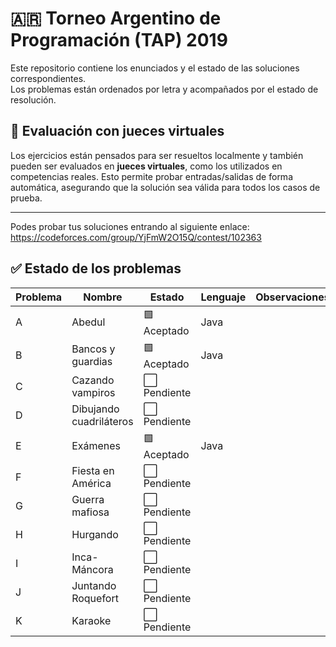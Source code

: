 # 🇦🇷 **Torneo Argentino de Programación (TAP) 2019**

Este repositorio contiene los enunciados y el estado de las soluciones correspondientes.  
Los problemas están ordenados por letra y acompañados por el estado de resolución.
## 🧪 Evaluación con jueces virtuales

Los ejercicios están pensados para ser resueltos localmente y también pueden ser evaluados en **jueces virtuales**, como los utilizados en competencias reales. Esto permite probar entradas/salidas de forma automática, asegurando que la solución sea válida para todos los casos de prueba.

---
Podes probar tus soluciones entrando al siguiente enlace:
https://codeforces.com/group/YjFmW2O15Q/contest/102363
## ✅ Estado de los problemas

| Problema | Nombre                   | Estado       | Lenguaje | Observaciones                  |
|----------|--------------------------|--------------|----------|--------------------------------|
| A        | Abedul                   | 🟩 Aceptado | Java     |                                |
| B        | Bancos y guardias        | 🟩 Aceptado | Java     |                                |
| C        | Cazando vampiros         | ⬜ Pendiente|          |                                |
| D        | Dibujando cuadriláteros  | ⬜ Pendiente|          |                                |
| E        | Exámenes                 | 🟩 Aceptado | Java     |                                |
| F        | Fiesta en América        | ⬜ Pendiente|          |                                |
| G        | Guerra mafiosa           | ⬜ Pendiente|          |                                |
| H        | Hurgando                 | ⬜ Pendiente|          |                                |
| I        | Inca-Máncora             | ⬜ Pendiente|          |                                |
| J        | Juntando Roquefort       | ⬜ Pendiente|          |                                |
| K        | Karaoke                  | ⬜ Pendiente|          |                                |